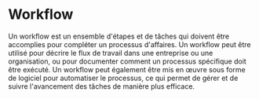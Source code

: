 # Workflow

Un workflow est un ensemble d'étapes et de tâches qui doivent être accomplies pour compléter un processus d'affaires. Un workflow peut être utilisé pour décrire le flux de travail dans une entreprise ou une organisation, ou pour documenter comment un processus spécifique doit être exécuté. Un workflow peut également être mis en œuvre sous forme de logiciel pour automatiser le processus, ce qui permet de gérer et de suivre l'avancement des tâches de manière plus efficace.
